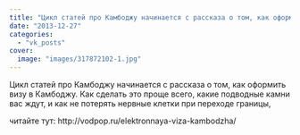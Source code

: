 ```yaml
---
title: "Цикл статей про Камбоджу начинается с рассказа о том, как оформить визу в Камбоджу. Как сделать это..."
date: "2013-12-27"
categories: 
  - "vk_posts"
cover:
  image: "images/317872102-1.jpg"
---
```


Цикл статей про Камбоджу начинается с рассказа о том, как оформить визу в Камбоджу. Как сделать это проще всего, какие подводные камни вас ждут, и как не потерять нервные клетки при переходе границы,

<!--more--> читайте тут: http://vodpop.ru/elektronnaya-viza-kambodzha/
